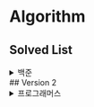 # Algorithm

## Solved List
<details>
<summary> 백준</summary>
| 순번  |문제 번호|문제|문제 티어|성공여부|
|:---:|:--:|:---:|:-------:|:---:|<br>
|  1  |1002|[터렛](https://www.acmicpc.net/problem/1002)|<img height="25px" width="25px" src="https://d2gd6pc034wcta.cloudfront.net/tier/8.svg">|석홍준: ⭕ 이승현: ⭕ 최한윤:❌|
</details>
## Version 2
<details>
<summary>프로그래머스</summary>
| 순번  |문제 번호|문제|문제 티어|성공여부|
|:---:|:--:|:---:|:-------:|:---:|<br>
</details>
